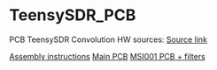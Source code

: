 # TeensySDR_PCB

PCB TeensySDR Convolution HW sources: [Source link](https://github.com/DD4WH/Teensy-ConvolutionSDR)

[Assembly instructions](https://github.com/gmtii/TeensySDR_PCB/blob/master/TEENSY_FINAL_v3.pdf)
[Main PCB](https://github.com/gmtii/TeensySDR_PCB/blob/master/FRONTAL_TEENSY.zip)
[MSI001 PCB + filters](https://github.com/gmtii/TeensySDR_PCB/blob/master/MAIN_IQ_v3.zip)

